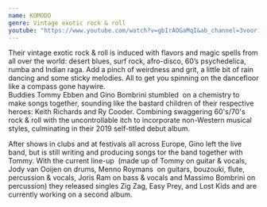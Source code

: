 ```yaml
---
name: KOMODO
genre: Vintage exotic rock & roll
youtube: "https://www.youtube.com/watch?v=gbIrAOGaMqI&ab_channel=3voor12 "
---
```

<!--StartFragment-->

Their vintage exotic rock & roll is induced with flavors and magic spells from all over the world: desert blues, surf rock, afro-disco, 60’s psychedelica, rumba and Indian raga. Add a pinch of weirdness and grit, a little bit of rain dancing and some sticky melodies. All to get you spinning on the dancefloor like a compass gone haywire. \
Buddies Tommy Ebben and Gino Bombrini stumbled  on a chemistry to make songs together, sounding like the bastard children of their respective heroes: Keith Richards and Ry Cooder. Combining swaggering 60's/70's rock & roll with the uncontrollable itch to incorporate non-Western musical styles, culminating in their 2019 self-titled debut album. 

After shows in clubs and at festivals all across Europe, Gino left the live band, but is still writing and producing songs tor the band together with Tommy. With the current line-up  (made up of Tommy on guitar & vocals, Jody van Ooijen on drums, Menno Roymans  on guitars, bouzouki, flute, percussion & vocals, Joris Ram on bass & vocals and Massimo Bombrini on percussion) they released singles Zig Zag, Easy Prey, and Lost Kids and are currently working on a second album. 

<!--EndFragment-->